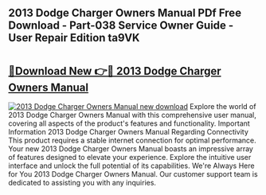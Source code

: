 ## 2013 Dodge Charger Owners Manual PDf Free Download - Part-038 Service Owner Guide - User Repair Edition ta9VK

# <h2><a href="http://bc34922.oget.top/?id=2013+Dodge+Charger+Owners+Manual">🔗Download New 👉🔴 2013 Dodge Charger Owners Manual</a></h2>

[![2013 Dodge Charger Owners Manual new download](https://i.imgur.com/5g1atiW.png)](http://bc34922.oget.top/?id=2013+Dodge+Charger+Owners+Manual)
Explore the world of 2013 Dodge Charger Owners Manual with this comprehensive user manual, covering all aspects of the product's features and functionality. Important Information 2013 Dodge Charger Owners Manual Regarding Connectivity This product requires a stable internet connection for optimal performance. Your new 2013 Dodge Charger Owners Manual boasts an impressive array of features designed to elevate your experience. Explore the intuitive user interface and unlock the full potential of its capabilities. We're Always Here for You 2013 Dodge Charger Owners Manual. Our customer support team is dedicated to assisting you with any inquiries.
